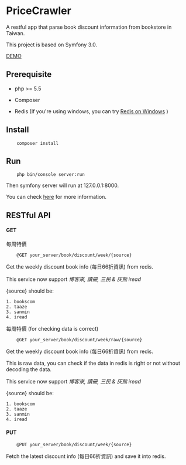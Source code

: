 PriceCrawler
====

A restful app that parse book discount information from bookstore in Taiwan.

This project is based on Symfony 3.0.


[DEMO](http://maja-lin.github.io/PriceCrawler/WeeklyDiscount.html)

## Prerequisite
+   php >= 5.5

+   Composer

+   Redis  (If you're using windows, you can try [Redis on Windows](https://github.com/MSOpenTech/redis) )


## Install

        composer install

## Run

        php bin/console server:run

Then symfony server will run at 127.0.0.1:8000.

You can check [here](http://symfony.com/doc/current/book/installation.html#running-the-symfony-application) for more information.


## RESTful API

####   GET ###

每周特價

        @GET your_server/book/discount/week/{source}

Get the weekly discount book info (每日66折資訊) from redis.

This service now support *博客來, 讀冊, 三民 & 灰熊 iread*

{source} should be:

    1. bookscom
    2. taaze
    3. sanmin
    4. iread

每周特價 (for checking data is correct)

        @GET your_server/book/discount/week/raw/{source}

Get the weekly discount book info (每日66折資訊) from redis.

This is raw data, you can check if the data in redis is right or not without decoding the data.

This service now support *博客來, 讀冊, 三民 & 灰熊 iread*

{source} should be:

    1. bookscom
    2. taaze
    3. sanmin
    4. iread



####   PUT ###
        @PUT your_server/book/discount/week/{source}

Fetch the latest discount info (每日66折資訊) and save it into redis.
